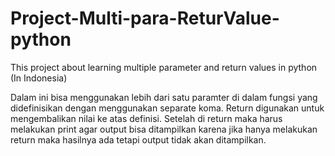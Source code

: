 # Project-Multi-para-ReturValue-python
This project about learning multiple parameter and return values in python (In Indonesia)

Dalam ini bisa menggunakan lebih dari satu paramter di dalam fungsi yang didefinisikan dengan menggunakan separate koma. Return digunakan untuk mengembalikan nilai ke atas definisi.
Setelah di return maka harus melakukan print agar output bisa ditampilkan karena jika hanya melakukan return maka hasilnya ada tetapi output tidak akan ditampilkan.
